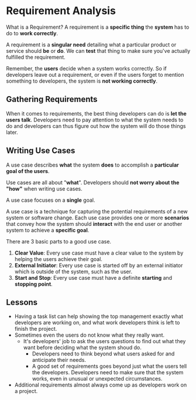 # Requirement Analysis

What is a Requirement?
A requirement is a **specific thing** the **system** has to do to **work correctly**.

A requirement is a **singular need** detailing what a particular product or service should **be** or **do**. We can **test** that thing to make sure you've actually fulfilled the requirement.

Remember, the **users** decide when a system works correctly. So if developers leave out a requirement, or even if the users forget to mention something to developers, the system is **not working correctly**.

## Gathering Requirements
When it comes to requirements, the best thing developers can do is **let the users talk**. Developers need to pay attention to what the system needs to do and developers can thus figure out how the system will do those things later.

## Writing Use Cases
A use case describes **what** the system **does** to accomplish a **particular goal of the users**.

Use cases are all about "**what**". Developers should **not worry about the "how"** when writing use cases.

A use case focuses on a **single** goal.

A use case is a technique for capturing the potential requirements  of a new system or software change. Each use case provides one or more **scenarios** that convey how the system should **interact** with the end user or another system to achieve a **specific goal**.

There are 3 basic parts to a good use case.
 1. **Clear Value**: Every use case must have a clear value to the system by helping the users achieve their goal.
 2. **External Initiator**: Every use case is started off by an external initiator which is outside of the system, such as the user.
 3. **Start and Stop**: Every use case must have a definite **starting** and **stopping point**.

## Lessons
 - Having a task list can help showing the top management exactly what developers are working on, and what work developers think is left to finish the project.
 - Sometimes even the users do not know what they really want.
   - It's developers' job to ask the users questions to find out what they want before deciding what the system shoud do.
	 - Developers need to think beyond what users asked for and anticipate their needs.
	 - A good set of requirements goes beyond just what the users tell the developers. Developers need to make sure that the system works, even in unusual or unexpected circumstances.
 - Additional requirements almost always come up as developers work on a project.
